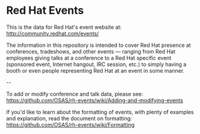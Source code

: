 # Red Hat Events

This is the data for Red Hat's event website at:
http://community.redhat.com/events/

The information in this repository is intended to cover Red Hat presence
at conferences, tradeshows, and other events — ranging from Red Hat 
employees giving talks at a conference to a Red Hat specific event 
(sponsored event, Internet hangout, IRC session, etc.) to simply having
a booth or even people representing Red Hat at an event in some manner.

--

To add or modify conference and talk data, please see:
https://github.com/OSAS/rh-events/wiki/Adding-and-modifying-events

If you'd like to learn about the formatting of events, with plenty of
examples and explanation, read the document on formatting:
https://github.com/OSAS/rh-events/wiki/Formatting
